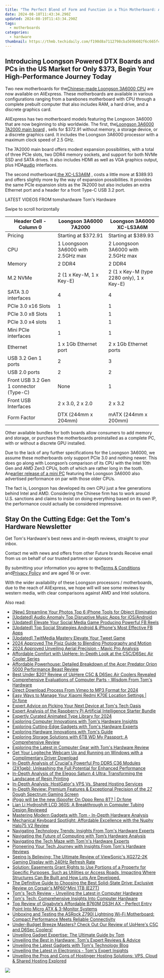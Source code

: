 ```yaml
---
title: "The Perfect Blend of Form and Function in a Thin Motherboard: ASRock's X600TM-ITX Mini-ITX Option"
date: 2024-08-18T11:43:34.290Z
updated: 2024-08-19T11:43:34.290Z
tags:
  - motherboards
categories:
  - hardware
thumbnail: https://thmb.techidaily.com/f190d8a7112798cba569b602f6c665fc16f642849f8a20bc7170c2547e3c8b5d.jpg
---
```


## Introducing Loongson Powered DTX Boards and PCs in the US Market for Only $373, Begin Your High-Performance Journey Today

Two new motherboards for the[Chinese-made Loongson 3A6000 CPU](https://tools.techidaily.com) are now available on AliExpress. These motherboards are available in various configurations ranging from a barebones motherboard with CPU through a complete prebuilt computer that also includes RAM, a hard drive, and a discrete graphics card.

 AliExpress has two motherboard models featuring the Longsoon 3A6000 that are now beginning to ship worldwide. The first, the[Loongson 3A6000 7A2000 main board](https://go.redirectingat.com/?id=92X1584492&xcust=tomshardware%5Fus%5F3426833342212546179&xs=1&url=https%3A%2F%2Fwww.aliexpress.us%2Fitem%2F3256806533337744.html&sref=https%3A%2F%2Fwww.tomshardware.com%2Fpc-components%2Fmotherboards%2Fmotherboards-and-systems-with-chinas-loongson-cpus-now-shipping-to-us-customers-options-start-from-dollar373-for-a-dtx-board-with-processor-and-cooler) , sells for $372.91 without memory, a storage device, or a discrete graphics card. It includes the Loongson 3A6000 processor with a maximum clock speed of 2.5 GHz.

 The 7A2000 main board offers modest expansion possibilities, with a total of three PCIe slots, two DDR4 memory sockets, and support for both NVMe SSD and SATA drives. It also includes HDMI as well as VGA graphics output, plus HDA[audio](https://tools.techidaily.com) interfaces.

 The second motherboard,[the XC-LS3A6M](https://go.redirectingat.com/?id=92X1584492&xcust=tomshardware%5Fus%5F1274473871414481181&xs=1&url=https%3A%2F%2Fwww.aliexpress.us%2Fitem%2F3256806779224228.html%23nav-specification&sref=https%3A%2F%2Fwww.tomshardware.com%2Fpc-components%2Fmotherboards%2Fmotherboards-and-systems-with-chinas-loongson-cpus-now-shipping-to-us-customers-options-start-from-dollar373-for-a-dtx-board-with-processor-and-cooler) , costs a little more at $389.93 and offers slightly more by the way of expansion possibilities. It provides the same PCIe expansion slots as the 7A2000 but also includes an extra Ethernet port and a header for a front Type-C USB 3.2 port.

 LATEST VIDEOS FROM tomshardware Tom's Hardware

 Swipe to scroll horizontally

| Header Cell - Column 0                 | Loongson 3A6000 7A2000             | Loongson 3A6000 XC-LS3A6M                 |
| -------------------------------------- | ---------------------------------- | ----------------------------------------- |
| Pricing                                | Starting at $372.91                | Starting at $389.93                       |
| CPU                                    | 1 Loongsoon 3A6000 with 2.5GHz max | 2 Loongsoon 3A6000 with 2.5GHz max        |
| Memory                                 | 2 DDR4                             | 2 DDR4                                    |
| M.2 NVMe                               | 2 (1 x Key-M, 1 x Key-E)           | 2 (1 x Key-M (type 2280 only), 1 x Key-E) |
| SATA 3.0 interfaces                    | 4                                  | 4                                         |
| PCIe 3.0 x16 Slots                     | 1                                  | 1                                         |
| PCIe 3.0 x8 Slots                      | 1                                  | 1                                         |
| PCIe 3.0 x4 slots                      | 1                                  | 1                                         |
| Mini PCIe interfaces                   | 1                                  | 1                                         |
| Ethernet                               | 1 x 1Gb Ethernet port              | 2 x 1Gb Ethernet ports                    |
| USB 3.2 Gen 1 ports                    | 2                                  | 3                                         |
| USB 2.0 ports                          | 2                                  | 2                                         |
| Front USB 3.2 Gen 1 connector (Type-C) | None                               | 1                                         |
| Front USB Interfaces                   | 2 x 3.0, 2 x 2.0                   | 2 x 3.2                                   |
| Form Factor                            | DTX (244mm x 204mm)                | mATX (244mm x 200mm)                      |

 Other available bundles for both boards allow consumers to add memory and storage, or purchase the motherboards preinstalled as a complete PC, with or without a discrete GPU installed.

 Due to the lack of any further specifications for the Loongson 3A6000, we assume these motherboards only support PCIe 3.0 and nothing newer. This does go along with Loongson’s comparison of its CPU with the Intel 10th Gen and AMD Zen3 CPUs, both of which are rather long in the tooth. An[earlier release of a mini PC](https://tools.techidaily.com) featuring the Loongson 3A6000 also advertised performance on par with those older CPUs.

 The fact is, Loongson has developed its own CPU just a few generations behind Intel and AMD. Considering the Chinese firm has to work around U.S. sanctions and claims to insist on doing everything based on its own IP, the performance could actually be considered impressive.

## Stay On the Cutting Edge: Get the Tom's Hardware Newsletter

 Get Tom's Hardware's best news and in-depth reviews, straight to your inbox.

 Contact me with news and offers from other Future brands  Receive email from us on behalf of our trusted partners or sponsors

 By submitting your information you agree to the[Terms & Conditions](https://futureplc.com/terms-conditions/) and[Privacy Policy](https://futureplc.com/privacy-policy/) and are aged 16 or over.

 With the wider availability of these Loongson processors / motherboards, due to the reach of AliExpress, we hope will will see some reviews by western media, with clear comparisons against AMD and Intel solutions.

<ins class="adsbygoogle"
     style="display:block"
     data-ad-format="autorelaxed"
     data-ad-client="ca-pub-7571918770474297"
     data-ad-slot="1223367746"></ins>



<ins class="adsbygoogle"
     style="display:block"
     data-ad-client="ca-pub-7571918770474297"
     data-ad-slot="8358498916"
     data-ad-format="auto"
     data-full-width-responsive="true"></ins>

<span class="atpl-alsoreadstyle">Also read:</span>
<div><ul>
<li><a href="https://fox-friendly.techidaily.com/new-streamline-your-photos-top-6-iphone-tools-for-object-elimination/"><u>[New] Streamline Your Photos  Top 6 iPhone Tools for Object Elimination</u></a></li>
<li><a href="https://youtube-video-recordings.techidaily.com/updated-audio-anomaly-top-disruptive-music-apps-for-iosandroid/"><u>[Updated] Audio Anomaly  Top Disruptive Music Apps for iOS/Android</u></a></li>
<li><a href="https://facebook-clips.techidaily.com/updated-elevate-your-social-media-game-producing-powerful-fb-reels/"><u>[Updated] Elevate Your Social Media Game  Producing Powerful FB Reels</u></a></li>
<li><a href="https://facebook-clips.techidaily.com/updated-top-social-strategies-android-and-iphones-most-effective-fb-apps/"><u>[Updated] Top Social Strategies  Android & iPhone's Most Effective FB Apps</u></a></li>
<li><a href="https://twitter-videos.techidaily.com/updated-twitmedia-mastery-elevate-your-tweet-game/"><u>[Updated] TwitMedia Mastery  Elevate Your Tweet Game</u></a></li>
<li><a href="https://fox-access.techidaily.com/2024-approved-the-pixiz-guide-to-blending-photography-and-motion/"><u>2024 Approved  The Pixiz Guide to Blending Photography and Motion</u></a></li>
<li><a href="https://some-approaches.techidaily.com/2024-approved-unveiling-aerial-precision-mavic-pro-analysis/"><u>2024 Approved  Unveiling Aerial Precision - Mavic Pro Analysis</u></a></li>
<li><a href="https://hardware-reviews.techidaily.com/affordable-comfort-with-uphere-in-depth-look-at-the-c5cd6sec-air-cooler-series/"><u>Affordable Comfort with UpHere: In-Depth Look at the C5C/D6Sec Air Cooler Series</u></a></li>
<li><a href="https://hardware-reviews.techidaily.com/affordable-powerhouse-detailed-breakdown-of-the-acer-predator-orion-5000-performance-beast-review/"><u>Affordable Powerhouse: Detailed Breakdown of the Acer Predator Orion 5000 Performance Beast Review</u></a></li>
<li><a href="https://hardware-reviews.techidaily.com/best-under-20-review-of-uphere-c5c-and-d6sec-air-coolers-revealed/"><u>Best Under $20? Review of UpHere C5C & D6Sec Air Coolers Revealed</u></a></li>
<li><a href="https://hardware-reviews.techidaily.com/comprehensive-evaluations-of-computer-parts-wisdom-from-toms-hardware/"><u>Comprehensive Evaluations of Computer Parts - Wisdom From Tom's Hardware</u></a></li>
<li><a href="https://vimeo-videos.techidaily.com/direct-download-process-from-vimeo-to-mp3-format-for-2024/"><u>Direct Download Process  From Vimeo to MP3 Format for 2024</u></a></li>
<li><a href="https://android-location.techidaily.com/easy-ways-to-manage-your-xiaomi-redmi-k70e-location-settings-drfone-by-drfone-virtual/"><u>Easy Ways to Manage Your Xiaomi Redmi K70E Location Settings | Dr.fone</u></a></li>
<li><a href="https://hardware-reviews.techidaily.com/expert-advice-on-picking-your-next-device-at-toms-tech-oasis/"><u>Expert Advice on Picking Your Next Device at Tom's Tech Oasis</u></a></li>
<li><a href="https://hardware-reviews.techidaily.com/expert-analysis-of-the-raspberry-pi-artificial-intelligence-starter-bundle/"><u>Expert Analysis of the Raspberry Pi Artificial Intelligence Starter Bundle</u></a></li>
<li><a href="https://some-knowledge.techidaily.com/expertly-curated-animated-type-library-for-2024/"><u>Expertly Curated Animated Type Library for 2024</u></a></li>
<li><a href="https://hardware-reviews.techidaily.com/exploring-computer-innovations-with-toms-hardware-insights/"><u>Exploring Computer Innovations with Tom's Hardware Insights</u></a></li>
<li><a href="https://hardware-reviews.techidaily.com/exploring-cutting-edge-gadgets-with-toms-hardware-experts/"><u>Exploring Cutting-Edge Gadgets with Tom's Hardware Experts</u></a></li>
<li><a href="https://hardware-reviews.techidaily.com/exploring-hardware-innovations-with-toms-guide/"><u>Exploring Hardware Innovations with Tom's Guide</u></a></li>
<li><a href="https://hardware-reviews.techidaily.com/exploring-storage-solutions-with-6tb-wd-my-passport-a-comprehensive-review/"><u>Exploring Storage Solutions with 6TB WD My Passport: A Comprehensive Review</u></a></li>
<li><a href="https://hardware-reviews.techidaily.com/exploring-the-latest-in-computer-gear-with-toms-hardware-review/"><u>Exploring the Latest in Computer Gear with Tom's Hardware Review</u></a></li>
<li><a href="https://hardware-help.techidaily.com/get-your-logiteche-webcam-up-and-running-on-windows-with-a-complimentary-driver-download/"><u>Get Your Logiteche Webcam Up and Running on Windows with a Complimentary Driver Download</u></a></li>
<li><a href="https://hardware-reviews.techidaily.com/in-depth-analysis-of-crucials-powerful-pro-ddr5-c36-modules-2x1geb-unleashing-the-full-potential-for-enhanced-performance/"><u>In-Depth Analysis of Crucial's Powerful Pro DDR5 C36 Modules (2X1geb): Unleashing the Full Potential for Enhanced Performance</u></a></li>
<li><a href="https://hardware-reviews.techidaily.com/in-depth-analysis-of-the-elegoo-saturn-4-ultra-transforming-the-landscape-of-resin-printing/"><u>In-Depth Analysis of the Elegoo Saturn 4 Ultra: Transforming the Landscape of Resin Printing</u></a></li>
<li><a href="https://hardware-reviews.techidaily.com/in-depth-analysis-hostgators-vps-vs-shared-hosting-services/"><u>In-Depth Analysis: HostGator's VPS Vs. Shared Hosting Services</u></a></li>
<li><a href="https://hardware-reviews.techidaily.com/in-depth-review-premium-features-and-exceptional-precision-of-the-27-dough-spectrum-gaming-screen/"><u>In-Depth Review: Premium Features & Exceptional Precision of the 27 Dough Spectrum Gaming Screen</u></a></li>
<li><a href="https://android-pokemon-go.techidaily.com/ipogo-will-be-the-new-ispoofer-on-oppo-reno-8t-drfone-by-drfone-virtual-android/"><u>iPogo will be the new iSpoofer On Oppo Reno 8T? | Dr.fone</u></a></li>
<li><a href="https://hardware-reviews.techidaily.com/lian-li-hydroshift-lcd-360s-a-breakthrough-in-computer-tubing-design-reviewed/"><u>Lian Li Hydroshift LCD 360S: A Breakthrough in Computer Tubing Design Reviewed</u></a></li>
<li><a href="https://hardware-reviews.techidaily.com/mastering-modern-gadgets-with-tom-in-depth-hardware-analysis/"><u>Mastering Modern Gadgets with Tom - In-Depth Hardware Analysis</u></a></li>
<li><a href="https://hardware-reviews.techidaily.com/mechanical-keyboard-spotlight-affordable-excellence-with-the-nuphy-halo75-v2-review/"><u>Mechanical Keyboard Spotlight: Affordable Excellence with the Nuphy Halo75 V2 Review</u></a></li>
<li><a href="https://hardware-reviews.techidaily.com/navigating-technology-trends-insights-from-toms-hardware-experts/"><u>Navigating Technology Trends: Insights From Tom's Hardware Experts</u></a></li>
<li><a href="https://hardware-reviews.techidaily.com/navigating-the-future-of-computing-with-toms-hardware-analysis/"><u>Navigating the Future of Computing with Tom’s Hardware Analysis</u></a></li>
<li><a href="https://hardware-reviews.techidaily.com/navigating-the-tech-maze-with-tomns-hardware-experts/"><u>Navigating the Tech Maze with Tom'n's Hardware Experts</u></a></li>
<li><a href="https://hardware-reviews.techidaily.com/pioneering-your-tech-journey-with-insights-from-toms-hardware-reviews/"><u>Pioneering Your Tech Journey with Insights From Tom's Hardware Reviews</u></a></li>
<li><a href="https://hardware-reviews.techidaily.com/seeing-is-believing-the-ultimate-review-of-viewsonics-xg272-2k-gaming-display-with-240hz-refresh-rate/"><u>Seeing Is Believing: The Ultimate Review of ViewSonic's XG272-2K Gaming Display with 240Hz Refresh Rate</u></a></li>
<li><a href="https://hardware-reviews.techidaily.com/solution-easements-grant-rights-to-use-portions-of-a-property-for-specific-purposes-such-as-utilities-or-access-roads-impacting-where-structures-can-be-buil22/"><u>Solution: Easements Grant Rights to Use Portions of a Property for Specific Purposes, Such as Utilities or Access Roads, Impacting Where Structures Can Be Built and How Lots Are Developed.</u></a></li>
<li><a href="https://hardware-reviews.techidaily.com/the-definitive-guide-to-choosing-the-best-solid-state-drive-exclusive-review-on-corsairs-mp60mini-1tb-e27t/"><u>The Definitive Guide to Choosing the Best Solid-State Drive: Exclusive Review on Corsair's MP60^Mini 1TB (E27T)</u></a></li>
<li><a href="https://hardware-reviews.techidaily.com/1723341741079-toms-tech-review-unveiling-the-latest-in-computer-hardware/"><u>Tom's Tech Review - Unveiling the Latest in Computer Hardware</u></a></li>
<li><a href="https://hardware-reviews.techidaily.com/toms-tech-comprehensive-insights-into-computer-hardware/"><u>Tom's Tech: Comprehensive Insights Into Computer Hardware</u></a></li>
<li><a href="https://hardware-reviews.techidaily.com/top-review-of-gigabytes-affordable-b760m-ds3h-ax-perfect-entry-point-into-micro-atx-and-3-monitor-systems/"><u>Top Review of Gigabyte’s Affordable B760M DS3H AX - Perfect Entry Point Into Micro ATX & 3-Monitor Systems</u></a></li>
<li><a href="https://hardware-reviews.techidaily.com/unboxing-and-testing-the-asrock-z790i-lightning-wi-fi-motherboard-compact-performance-meets-reliable-connectivity/"><u>Unboxing and Testing the ASRock Z790I Lightning Wi-Fi Motherboard: Compact Performance Meets Reliable Connectivity</u></a></li>
<li><a href="https://hardware-reviews.techidaily.com/under-budget-breeze-masters-check-out-our-review-of-upheres-c5c-and-d6sec-coolers/"><u>Under-Budget Breeze Masters? Check Out Our Review of UpHere's C5C and D6Sec Coolers!</u></a></li>
<li><a href="https://hardware-reviews.techidaily.com/unveiling-gadget-expertise-the-ultimate-guide-by-tom/"><u>Unveiling Gadget Expertise: The Ultimate Guide by Tom</u></a></li>
<li><a href="https://hardware-reviews.techidaily.com/unveiling-the-best-in-hardware-toms-expert-reviews-and-advice/"><u>Unveiling the Best in Hardware: Tom's Expert Reviews & Advice</u></a></li>
<li><a href="https://hardware-reviews.techidaily.com/unveiling-the-latest-gadgets-with-toms-technology-blog/"><u>Unveiling the Latest Gadgets with Tom's Technology Blog</u></a></li>
<li><a href="https://hardware-reviews.techidaily.com/unveiling-the-latest-in-electronics-toms-expert-insights/"><u>Unveiling the Latest in Electronics - Tom's Expert Insights</u></a></li>
<li><a href="https://hardware-reviews.techidaily.com/unveiling-the-pros-and-cons-of-hostinger-hosting-solutions-vps-cloud-and-shared-hosting-explored/"><u>Unveiling the Pros and Cons of Hostinger Hosting Solutions: VPS, Cloud & Shared Hosting Explored</u></a></li>
</ul></div>

<!-- affiliate ads begin -->
<a href="https://store.bitdefender.com/affiliate.php?ACCOUNT=BITLATIN&AFFILIATE=108875&PATH=http%3A%2F%2Fwww.bitdefender.com%2Fbusiness%3FAFFILIATE%3D108875%26RESOURCE%3D30%2525%2BOff%2Ball%2BGravityZone%2BProducts"><img src="https://www.bitdefender.com/content/dam/bitdefender/business/campaign/1200X628.png" border="0"></a>
<!-- affiliate ads end -->